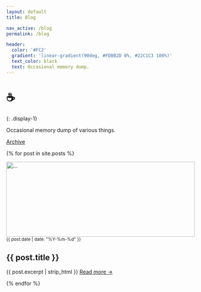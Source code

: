 ```yaml
---
layout: default
title: Blog

nav_active: /blog
permalink: /blog

header:
  color: '#FC2'
  gradient: 'linear-gradient(90deg, #FDBB2D 0%, #22C1C3 100%)'
  text_color: black
  text: Occasional memory dump.
---
```


<style>
img.teaser {
  width: 100%;
  height: 100%;
  max-height: 200px;
  object-fit: covser;
}
</style>

# ☕️
{: .display-1}

Occasional memory dump of various things. 

<a href="/archive" class="btn btn-default btn-outline-primary">Archive</a>

{% for post in site.posts %}
<div class="post-entry py-4">
<div class="row">
  <div class="col-md-4">
    <a href="{{ post.url }}"><img class="teaser shadow mb-2 mr-2" src="{{ post.header.teaser | default: '/assets/img/logo2019-128.jpg' }}" alt="..."></a>
  </div>
  <div class="col-8">
    <small>{{ post.date | date: "%Y-%m-%d" }}</small>
    <h2>{{ post.title }}</h2>
    <p>{{ post.excerpt | strip_html }}
      <a href="{{ post.url }}">Read more &rarr;</a>
    </p>
  </div>
</div>
</div>
{% endfor %}
